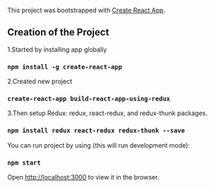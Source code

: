 This project was bootstrapped with [Create React App](https://github.com/facebook/create-react-app).

## Creation of the Project

1.Started by installing app globally

### `npm install -g create-react-app`

2.Created new project

### `create-react-app build-react-app-using-redux`

3.Then setup Redux: redux, react-redux, and redux-thunk packages.

### `npm install redux react-redux redux-thunk --save`


You can run project by using (this will run development mode):

### `npm start`
 
Open [http://localhost:3000](http://localhost:3000) to view it in the browser.

